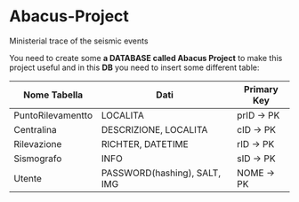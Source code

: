 # Abacus-Project
Ministerial trace of the seismic events

You need to create some **a DATABASE called Abacus Project** to make this project useful and in this **DB** you need to insert some different table:

|**Nome Tabella**|**Dati**|**Primary Key**|
| --- | --- | --- |
| PuntoRilevamentto | LOCALITA | prID -> PK |
| Centralina | DESCRIZIONE, LOCALITA | cID -> PK |
| Rilevazione | RICHTER, DATETIME | rID -> PK |
| Sismografo | INFO | sID -> PK |
| Utente | PASSWORD(hashing), SALT, IMG | NOME -> PK |
